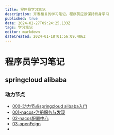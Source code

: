 ```yaml
---
title: 程序员学习笔记
description: 开发相关的学习笔记，程序员应该保持终身学习
published: true
date: 2024-02-27T09:24:25.133Z
tags: 学习笔记
editor: markdown
dateCreated: 2024-01-18T01:56:09.486Z
---
```


# 程序员学习笔记

## springcloud alibaba
### 动力节点
- [000-动力节点springcloud alibaba入门](/development/note/spring-cloud-alibaba/donglijiedian/index)
- [001-nacos-注册服务与发现](/development/note/spring-cloud-alibaba/donglijiedian/001-nacos-discovery)
- [02-nacos配置中心](/development/note/spring-cloud-alibaba/donglijiedian/02-nacos-config)
- [03-openFeign](/development/note/spring-cloud-alibaba/donglijiedian/03-openFeign)
- 